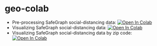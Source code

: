 # geo-colab

* Pre-processing SafeGraph social-distancing data: [![Open In Colab](https://colab.research.google.com/assets/colab-badge.svg)](https://colab.research.google.com/github/kywch/geo-colab/blob/master/SafeGraph-social-distancing-process_one_day.ipynb)
* Visualizing SafeGraph social-distancing data: [![Open In Colab](https://colab.research.google.com/assets/colab-badge.svg)](https://colab.research.google.com/github/kywch/geo-colab/blob/master/SafeGraph-social-distancing-visualize.ipynb)
* Visualizing SafeGraph social-distancing data by zip code: [![Open In Colab](https://colab.research.google.com/assets/colab-badge.svg)](https://colab.research.google.com/github/kywch/geo-colab/blob/master/SafeGraph-social-distancing-by-zipcode.ipynb)
